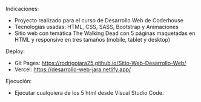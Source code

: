 Indicaciones:
- Proyecto realizado para el curso de Desarrollo Web de Coderhouse
- Tecnologías usadas: HTML, CSS, SASS, Bootstrap y Animaciones
- Sitio web con temática The Walking Dead con 5 páginas maquetadas en HTML y responsive en tres tamaños (mobile, tablet y desktop)


Deploy:
- Git Pages: https://rodrigojara25.github.io/Sitio-Web-Desarrollo-Web/
- Vercel: https://desarrollo-web-jara.netlify.app/

Ejecución:
- Ejecutar cualquiera de los 5 html desde Visual Studio Code.
